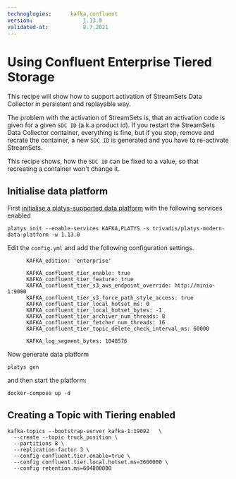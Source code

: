 ```yaml
---
technoglogies:      kafka,confluent
version:				1.13.0
validated-at:			8.7.2021
---
```


# Using Confluent Enterprise Tiered Storage

This recipe will show how to support activation of StreamSets Data Collector in persistent and replayable way.

The problem with the activation of StreamSets is, that an activation code is given for a given `SDC ID` (a.k.a product id). If you restart the StreamSets Data Collector container, everything is fine, but if you stop, remove and recrate the container, a new `SDC ID` is generated and you have to re-activate StreamSets. 

This recipe shows, how the `SDC ID` can be fixed to a value, so that recreating a container won't change it. 

## Initialise data platform

First [initialise a platys-supported data platform](../documentation/getting-started) with the following services enabled

```
platys init --enable-services KAFKA,PLATYS -s trivadis/platys-modern-data-platform -w 1.13.0
```

Edit the `config.yml` and add the following configuration settings.

```
      KAFKA_edition: 'enterprise'
      
      KAFKA_confluent_tier_enable: true
      KAFKA_confluent_tier_feature: true
      KAFKA_confluent_tier_s3_aws_endpoint_override: http://minio-1:9000
      KAFKA_confluent_tier_s3_force_path_style_access: true
      KAFKA_confluent_tier_local_hotset_ms: 0
      KAFKA_confluent_tier_local_hotset_bytes: -1
      KAFKA_confluent_tier_archiver_num_threads: 8
      KAFKA_confluent_tier_fetcher_num_threads: 16
      KAFKA_confluent_tier_topic_delete_check_interval_ms: 60000
      
      KAFKA_log_segment_bytes: 1048576
```

Now generate data platform 

```
platys gen
```

and then start the platform:

```
docker-compose up -d
```

## Creating a Topic with Tiering enabled

```
kafka-topics --bootstrap-server kafka-1:19092   \
  --create --topic truck_position \
  --partitions 8 \
  --replication-factor 3 \
  --config confluent.tier.enable=true \
  --config confluent.tier.local.hotset.ms=3600000 \
  --config retention.ms=604800000
```